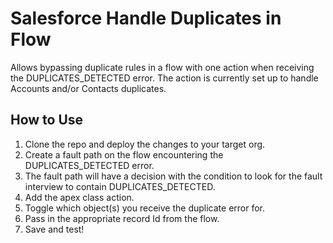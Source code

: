 # Salesforce Handle Duplicates in Flow

Allows bypassing duplicate rules in a flow with one action when receiving the DUPLICATES_DETECTED error. The action is currently set up to handle Accounts and/or Contacts duplicates.

## How to Use

1. Clone the repo and deploy the changes to your target org.
2. Create a fault path on the flow encountering the DUPLICATES_DETECTED error.
3. The fault path will have a decision with the condition to look for the fault interview to contain DUPLICATES_DETECTED.
4. Add the apex class action.
5. Toggle which object(s) you receive the duplicate error for.
6. Pass in the appropriate record Id from the flow.
7. Save and test!
